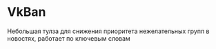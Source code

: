 # VkBan
Небольшая тулза для снижения приоритета нежелательных групп в новостях, работает по ключевым словам

